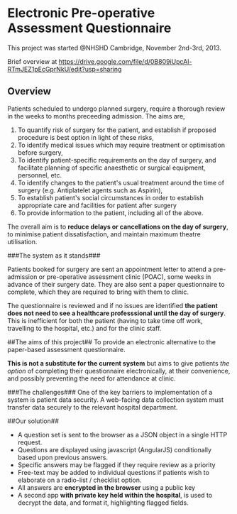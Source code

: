 Electronic Pre-operative Assessment Questionnaire
===================

This project was started @NHSHD Cambridge, November 2nd-3rd, 2013.

Brief overview at <https://drive.google.com/file/d/0B809iUpcAl-RTmJEZ1pEcGprNkU/edit?usp=sharing>

Overview
--------

Patients scheduled to undergo planned surgery, require a thorough review in the weeks to months preceeding admission. The aims are,

1. To quantify risk of surgery for the patient, and establish if proposed procedure is best option in light of these risks,
2. To identify medical issues which may require treatment or optimisation before surgery,
3. To identify patient-specific requirements on the day of surgery, and facilitate planning of specific anaesthetic or surgical equipment, personnel, etc.
4. To identify changes to the patient's usual treatment around the time of surgery (e.g. Antiplatelet agents such as Aspirin),
5. To establish patient's social circumstances in order to establish appropriate care and facilities for patient after surgery
6. To provide information to the patient, including all of the above.


The overall aim is to **reduce delays or cancellations on the day of surgery**, to minimise patient dissatisfaction, and maintain maximum theatre utilisation.

###The system as it stands###

Patients booked for surgery are sent an appointment letter to attend a pre-admission or pre-operative assessment clinic (POAC), some weeks in advance of their surgery date. They are also sent a paper questionnaire to complete, which they are required to bring with them to clinic.

The questionnaire is reviewed and if no issues are identified **the patient does not need to see a healthcare professsional until the day of surgery**. This is inefficient for both the patient (having to take time off work, travelling to the hospital, etc.) and for the clinic staff.

##The aims of this project##
To provide an electronic alternative to the paper-based assessment questionnaire.

**This is not a substitute for the current system** but aims to give patients *the option* of completing their questionnaire electronically, at their convenience, and possibly preventing the need for attendance at clinic.

###The challenges###
One of the key barriers to implementation of a system is patient data security. A web-facing data collection system must transfer data securely to the relevant hospital department.

##Our solution##
- A question set is sent to the browser as a JSON object in a single HTTP request.
- Questions are displayed using javascript (AngularJS) conditionally based upon previous answers.
- Specific answers may be flagged if they require review as a priority
- Free-text may be added to individual questions if patients wish to elaborate on a radio-list / checklist option.
- All answers are **encrypted in the browser** using a public key
- A second app **with private key held within the hospital**, is used to decrypt the data, and format it, highlighting flagged fields.
